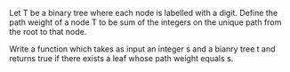 Let T be a binary tree where each node is labelled with a digit. Define the path weight of a node T to be sum of the integers on the unique path from the root to that node. 

Write a function which takes as input an integer s and a bianry tree t and 
returns true if there exists a leaf whose path weight equals s. 
